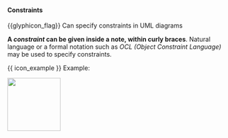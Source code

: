 <div id="title">

#### Constraints

</div>

<span id="prereqs"><dynamic-panel src="../notes/unit-inElsewhere-asFlat.md" boilerplate header="%%{{glyphicon_education}} UML → Notes%%" /></span>

<span id="outcomes">{{glyphicon_flag}} Can specify constraints in UML diagrams</span>

<div id="body">

**A _constraint_  can be given inside a note, within curly braces**. Natural language or a formal notation such as _OCL (Object Constraint Language)_ may be used to specify constraints. 

<tip-box> 

{{ icon_example }} Example:

<img src="{{baseUrl}}/uml/notes/constraints/images/playerTurn.png" height="120" />
<p/>

</tip-box>


</div>

<div id="extras">
</div>